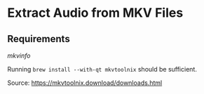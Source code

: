 # Extract Audio from MKV Files

## Requirements

*mkvinfo*

Running `brew install --with-qt mkvtoolnix` should be sufficient.

Source: https://mkvtoolnix.download/downloads.html

